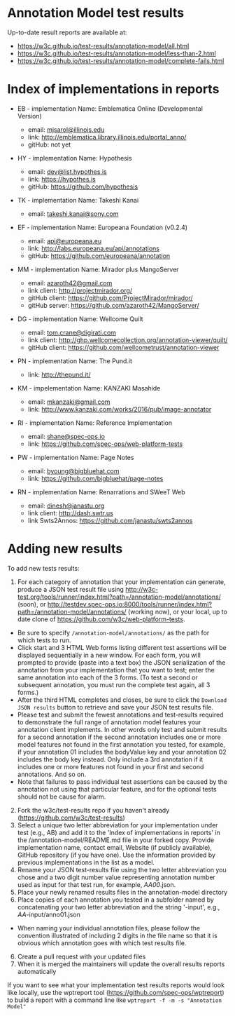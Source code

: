 Annotation Model test results
=============================

Up-to-date result reports are available at:

* https://w3c.github.io/test-results/annotation-model/all.html
* https://w3c.github.io/test-results/annotation-model/less-than-2.html
* https://w3c.github.io/test-results/annotation-model/complete-fails.html

Index of implementations in reports
===================================

* EB - implementation Name: Emblematica Online (Developmental Version)
  * email: mjsarol@illinois.edu
  * link: http://emblematica.library.illinois.edu/portal_anno/
  * gitHub: not yet

* HY - implementation Name: Hypothesis
  * email: dev@list.hypothes.is
  * link: https://hypothes.is
  * gitHub: https://github.com/hypothesis

* TK - implementation Name: Takeshi Kanai
  * email: takeshi.kanai@sony.com

* EF - implementation Name: Europeana Foundation (v0.2.4)
  * email: api@europeana.eu
  * link: http://labs.europeana.eu/api/annotations
  * gitHub: https://github.com/europeana/annotation

* MM - implementation Name: Mirador plus MangoServer
  * email: azaroth42@gmail.com
  * link client: http://projectmirador.org/
  * gitHub client: https://github.com/ProjectMirador/mirador/
  * gitHub server: https://github.com/azaroth42/MangoServer/ 
  
* DG - implementation Name: Wellcome Quilt
  * email: tom.crane@digirati.com
  * link client: http://ghp.wellcomecollection.org/annotation-viewer/quilt/
  * gitHub client: https://github.com/wellcometrust/annotation-viewer

* PN - implementation Name: The Pund.it
  * link: http://thepund.it/

* KM - impelementation Name: KANZAKI Masahide
  * email: mkanzaki@gmail.com
  * link: http://www.kanzaki.com/works/2016/pub/image-annotator

* RI - implementation Name: Reference Implementation
  * email: shane@spec-ops.io
  * link: https://github.com/spec-ops/web-platform-tests

* PW - implementation Name: Page Notes
  * email: byoung@bigbluehat.com
  * link: https://github.com/bigbluehat/page-notes

* RN - implementation Name: Renarrations and SWeeT Web
  * email: dinesh@janastu.org
  * link client: http://dash.swtr.us 
  * link Swts2Annos: https://github.com/janastu/swts2annos

Adding new results
==================

To add new tests results:

1. For each category of annotation that your implementation can generate, produce a JSON test result file using http://w3c-test.org/tools/runner/index.html?path=/annotation-model/annotations/ (soon), or http://testdev.spec-ops.io:8000/tools/runner/index.html?path=/annotation-model/annotations/ (working now), or your local, up to date clone of https://github.com/w3c/web-platform-tests.
  * Be sure to specify `/annotation-model/annotations/` as the path for which tests to run.
  * Click start and 3 HTML Web forms listing different test assertions will be displayed sequentially in a new window. For each form, you will prompted to provide (paste into a text box) the JSON serialization of the annotation from your implementation that you want to test; enter the same annotation into each of the 3 forms. (To test a second or subsequent annotation, you must run the complete test again, all 3 forms.)
  * After the third HTML completes and closes, be sure to click the `Download JSON results` button to retrieve and save your JSON test results file.
  * Please test and submit the fewest annotations and test-results required to demonstrate the full range of annotation model features your annotation client implements. In other words only test and submit results for a second annotation if the second annotation includes one or more model features not found in the first annotation you tested, for example, if your annotation 01 includes the bodyValue key and your annotation 02 includes the body key instead. Only include a 3rd annotation if it includes one or more features not found in your first and second annotations. And so on.  
  * Note that failures to pass individual test assertions can be caused by the annotation not using that particular feature, and for the optional tests should not be cause for alarm.
2. Fork the w3c/test-results repo if you haven't already (https://github.com/w3c/test-results)
3. Select a unique two letter abbreviation for your implementation under test (e.g., AB) and add it to the 'Index of implementations in reports' in the /annotation-model/README.md file in your forked copy. Provide implementation name, contact email, Website (if publicly available), GitHub repository (if you have one). Use the information provided by previous implementations in the list as a model.
4. Rename your JSON test-results file using the two letter abbreviation you chose and a two digit number value representing annotation number used as input for that test run, for example, _AA00_.json.
5. Place your newly renamed results files in the annotation-model directory
6. Place copies of each annotation you tested in a subfolder named by concatenating your two letter abbreviation and the string '-input', e.g., _AA_-input/anno01.json
  * When naming your individual annotation files, please follow the convention illustrated of including 2 digits in the file name so that it is obvious which annotation goes with which test results file. 
6. Create a pull request with your updated files
7. When it is merged the maintainers will update the overall results reports automatically

If you want to see what your implementation test results reports would look like locally, use the wptreport tool (https://github.com/spec-ops/wptreport) to build a 
report with a command line like `wptreport -f -m -s "Annotation Model"`


